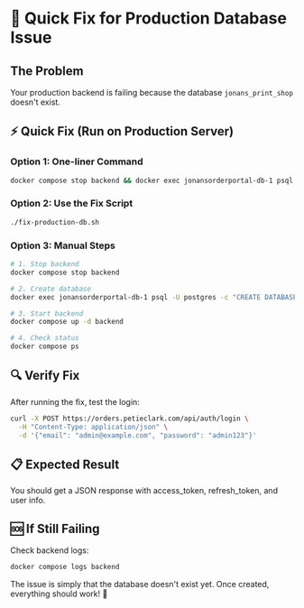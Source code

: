 # 🚨 Quick Fix for Production Database Issue

## The Problem
Your production backend is failing because the database `jonans_print_shop` doesn't exist.

## ⚡ Quick Fix (Run on Production Server)

### Option 1: One-liner Command
```bash
docker compose stop backend && docker exec jonansorderportal-db-1 psql -U postgres -c "CREATE DATABASE jonans_print_shop;" && docker compose up -d backend
```

### Option 2: Use the Fix Script
```bash
./fix-production-db.sh
```

### Option 3: Manual Steps
```bash
# 1. Stop backend
docker compose stop backend

# 2. Create database
docker exec jonansorderportal-db-1 psql -U postgres -c "CREATE DATABASE jonans_print_shop;"

# 3. Start backend
docker compose up -d backend

# 4. Check status
docker compose ps
```

## 🔍 Verify Fix
After running the fix, test the login:
```bash
curl -X POST https://orders.petieclark.com/api/auth/login \
  -H "Content-Type: application/json" \
  -d '{"email": "admin@example.com", "password": "admin123"}'
```

## 📋 Expected Result
You should get a JSON response with access_token, refresh_token, and user info.

## 🆘 If Still Failing
Check backend logs:
```bash
docker compose logs backend
```

The issue is simply that the database doesn't exist yet. Once created, everything should work! 🎉
